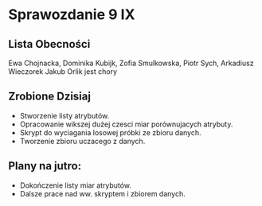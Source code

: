 Sprawozdanie 9 IX
==================

Lista Obecności
---------------

Ewa Chojnacka, Dominika Kubijk, Zofia Smulkowska, Piotr Sych, Arkadiusz Wieczorek
Jakub Orlik jest chory

Zrobione Dzisiaj
----------------
* Stworzenie listy atrybutów.
* Opracowanie wikszej dużej czesci miar porównujacych atrybuty.
* Skrypt do wyciagania losowej próbki ze zbioru danych.
* Tworzenie zbioru uczacego z danych.

Plany na jutro:
----------------
* Dokończenie listy miar atrybutów.
* Dalsze prace nad ww. skryptem i zbiorem danych.
